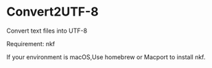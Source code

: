 # Convert2UTF-8
Convert text files into UTF-8   

Requirement: nkf   

If your environment is macOS,Use homebrew or Macport to install nkf.
